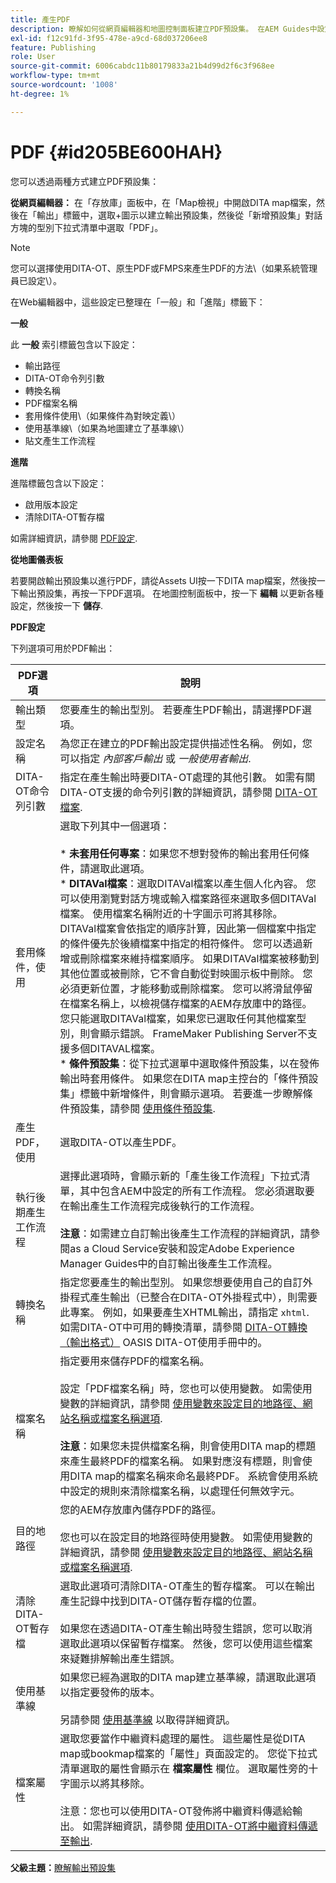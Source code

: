 ```yaml
---
title: 產生PDF
description: 瞭解如何從網頁編輯器和地圖控制面板建立PDF預設集。 在AEM Guides中設定PDF輸出預設集。
exl-id: f12c91fd-3f95-478e-a9cd-68d037206ee8
feature: Publishing
role: User
source-git-commit: 6006cabdc11b80179833a21b4d99d2f6c3f968ee
workflow-type: tm+mt
source-wordcount: '1008'
ht-degree: 1%

---
```


# PDF {#id205BE600HAH}

您可以透過兩種方式建立PDF預設集：

**從網頁編輯器：** 在「存放庫」面板中，在「Map檢視」中開啟DITA map檔案，然後在「輸出」標籤中，選取+圖示以建立輸出預設集，然後從「新增預設集」對話方塊的型別下拉式清單中選取「PDF」。

>[!NOTE]
>
> 您可以選擇使用DITA-OT、原生PDF或FMPS來產生PDF的方法\（如果系統管理員已設定\）。

在Web編輯器中，這些設定已整理在「一般」和「進階」標籤下：

**一般**

此 **一般** 索引標籤包含以下設定：

- 輸出路徑
- DITA-OT命令列引數
- 轉換名稱
- PDF檔案名稱
- 套用條件使用\（如果條件為對映定義\）
- 使用基準線\（如果為地圖建立了基準線\）
- 貼文產生工作流程

**進階**

進階標籤包含以下設定：

- 啟用版本設定
- 清除DITA-OT暫存檔

如需詳細資訊，請參閱 [PDF設定](#id231KIM004X1).

**從地圖儀表板**

若要開啟輸出預設集以進行PDF，請從Assets UI按一下DITA map檔案，然後按一下輸出預設集，再按一下PDF選項。 在地圖控制面板中，按一下 **編輯** 以更新各種設定，然後按一下 **儲存**.

**PDF設定**

下列選項可用於PDF輸出：

| PDF選項 | 說明 |
| --- | --- |
| 輸出類型 | 您要產生的輸出型別。 若要產生PDF輸出，請選擇PDF選項。 |
| 設定名稱 | 為您正在建立的PDF輸出設定提供描述性名稱。 例如，您可以指定 _內部客戶輸出_ 或 _一般使用者輸出_. |
| DITA-OT命令列引數 | 指定在產生輸出時要DITA-OT處理的其他引數。 如需有關DITA-OT支援的命令列引數的詳細資訊，請參閱 [DITA-OT檔案](https://www.dita-ot.org/). |
| 套用條件，使用 | 選取下列其中一個選項：<br><br>* **未套用任何專案**：如果您不想對發佈的輸出套用任何條件，請選取此選項。<br>* **DITAVal檔案**：選取DITAVal檔案以產生個人化內容。 您可以使用瀏覽對話方塊或輸入檔案路徑來選取多個DITAVal檔案。 使用檔案名稱附近的十字圖示可將其移除。 DITAVal檔案會依指定的順序計算，因此第一個檔案中指定的條件優先於後續檔案中指定的相符條件。 您可以透過新增或刪除檔案來維持檔案順序。 如果DITAVal檔案被移動到其他位置或被刪除，它不會自動從對映圖示板中刪除。 您必須更新位置，才能移動或刪除檔案。 您可以將滑鼠停留在檔案名稱上，以檢視儲存檔案的AEM存放庫中的路徑。 您只能選取DITAVal檔案，如果您已選取任何其他檔案型別，則會顯示錯誤。 FrameMaker Publishing Server不支援多個DITAVAL檔案。<br>* **條件預設集**：從下拉式選單中選取條件預設集，以在發佈輸出時套用條件。 如果您在DITA map主控台的「條件預設集」標籤中新增條件，則會顯示選項。 若要進一步瞭解條件預設集，請參閱 [使用條件預設集](generate-output-use-condition-presets.md#id1825FL004PN). |
| 產生PDF，使用 | 選取DITA-OT以產生PDF。 |
| 執行後期產生工作流程 | 選擇此選項時，會顯示新的「產生後工作流程」下拉式清單，其中包含AEM中設定的所有工作流程。 您必須選取要在輸出產生工作流程完成後執行的工作流程。<br><br>**注意**：如需建立自訂輸出後產生工作流程的詳細資訊，請參閱as a Cloud Service安裝和設定Adobe Experience Manager Guides中的自訂輸出後產生工作流程。 |
| 轉換名稱 | 指定您要產生的輸出型別。 如果您想要使用自己的自訂外掛程式產生輸出（已整合在DITA-OT外掛程式中），則需要此專案。 例如，如果要產生XHTML輸出，請指定 `xhtml`. 如需DITA-OT中可用的轉換清單，請參閱 [DITA-OT轉換（輸出格式）](http://www.dita-ot.org/2.3/user-guide/AvailableTransforms.html) OASIS DITA-OT使用手冊中的。 |
| 檔案名稱 | 指定要用來儲存PDF的檔案名稱。<br><br>設定「PDF檔案名稱」時，您也可以使用變數。 如需使用變數的詳細資訊，請參閱 [使用變數來設定目的地路徑、網站名稱或檔案名稱選項](generate-output-use-variables.md#id18BUG70K05Z).<br><br>**注意**：如果您未提供檔案名稱，則會使用DITA map的標題來產生最終PDF的檔案名稱。 如果對應沒有標題，則會使用DITA map的檔案名稱來命名最終PDF。 系統會使用系統中設定的規則來清除檔案名稱，以處理任何無效字元。 |
| 目的地路徑 | 您的AEM存放庫內儲存PDF的路徑。<br><br>您也可以在設定目的地路徑時使用變數。 如需使用變數的詳細資訊，請參閱 [使用變數來設定目的地路徑、網站名稱或檔案名稱選項](generate-output-use-variables.md#id18BUG70K05Z). |
| 清除DITA-OT暫存檔 | 選取此選項可清除DITA-OT產生的暫存檔案。 可以在輸出產生記錄中找到DITA-OT儲存暫存檔的位置。<br><br>如果您在透過DITA-OT產生輸出時發生錯誤，您可以取消選取此選項以保留暫存檔案。 然後，您可以使用這些檔案來疑難排解輸出產生錯誤。 |
| 使用基準線 | 如果您已經為選取的DITA map建立基準線，請選取此選項以指定要發佈的版本。<br><br>另請參閱 [使用基準線](generate-output-use-baseline-for-publishing.md#id1825FI0J0PF) 以取得詳細資訊。 |
| 檔案屬性 | 選取您要當作中繼資料處理的屬性。 這些屬性是從DITA map或bookmap檔案的「屬性」頁面設定的。 您從下拉式清單選取的屬性會顯示在 **檔案屬性** 欄位。 選取屬性旁的十字圖示以將其移除。 <br><br>注意：您也可以使用DITA-OT發佈將中繼資料傳遞給輸出。 如需詳細資訊，請參閱 [使用DITA-OT將中繼資料傳遞至輸出](pass-metadata-dita-ot.md#id21BJ00QD0XA). |

**父級主題：**[&#x200B;瞭解輸出預設集](generate-output-understand-presets.md)
